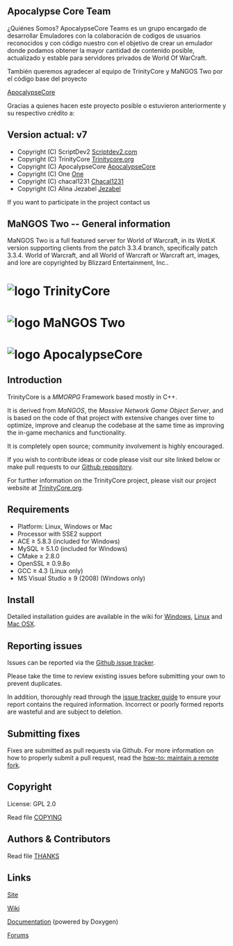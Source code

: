 ## Apocalypse Core Team
¿Quiénes Somos?
ApocalypseCore Teams es un grupo encargado de desarrollar Emuladores con la colaboración de codigos de usuarios reconocidos y con código nuestro con el objetivo de crear un emulador donde podamos obtener la mayor cantidad de contenido posible, actualizado y estable para servidores privados de World Of WarCraft.

También queremos agradecer al equipo de TrinityCore y MaNGOS Two por el código base del proyecto

[ApocalypseCore](http://apocalypsecore.tk/)

Gracias a quienes hacen este proyecto posible o estuvieron anteriormente y su respectivo crédito a:
 
## Version actual: v7

+ Copyright (C) ScriptDev2     [Scriptdev2.com](http://www.scriptdev2.com/)
+ Copyright (C) TrinityCore    [Trinitycore.org](http://www.trinitycore.org)
+ Copyright (C) ApocalypseCore [ApocalypseCore](http://apocalypsecore.tk/)
+ Copyright (C) One            [One](https://github.com/Oneluiz)
+ Copyright (C) chacal1231     [Chacal1231](https://github.com/chacal1231)
+ Copyright (C) Alina Jezabel  [Jezabel](https://github.com/Jezabel)

If you want to participate in the project contact us

## MaNGOS Two -- General information
MaNGOS Two is a full featured server for World of Warcraft, in its WotLK version supporting clients 
from the patch 3.3.4 branch, specifically patch 3.3.4.
World of Warcraft, and all World of Warcraft or Warcraft art, images, and lore are copyrighted 
by Blizzard Entertainment, Inc..

# ![logo](http://www.trinitycore.org/f/public/style_images/1_trinitycore.png) TrinityCore
# ![logo](https://secure.gravatar.com/avatar/73d0978a72ba5475078cac15c9544c91?s=400&d=https://a248.e.akamai.net/assets.github.com%2Fimages%2Fgravatars%2Fgravatar-user-420.png) MaNGOS Two
# ![logo](http://apocalypsecore.tk/images/ac.png) ApocalypseCore

## Introduction

TrinityCore is a *MMORPG* Framework based mostly in C++.

It is derived from *MaNGOS*, the *Massive Network Game Object Server*, and is
based on the code of that project with extensive changes over time to optimize,
improve and cleanup the codebase at the same time as improving the in-game
mechanics and functionality.

It is completely open source; community involvement is highly encouraged.

If you wish to contribute ideas or code please visit our site linked below or
make pull requests to our [Github repository](https://github.com/TrinityCore/TrinityCore).

For further information on the TrinityCore project, please visit our project
website at [TrinityCore.org](http://www.trinitycore.org).


## Requirements

+ Platform: Linux, Windows or Mac
+ Processor with SSE2 support
+ ACE ≥ 5.8.3 (included for Windows)
+ MySQL ≥ 5.1.0 (included for Windows)
+ CMake ≥ 2.8.0
+ OpenSSL ≥ 0.9.8o
+ GCC ≥ 4.3 (Linux only)
+ MS Visual Studio ≥ 9 (2008) (Windows only)


## Install

Detailed installation guides are available in the wiki for
[Windows](http://collab.kpsn.org/display/tc/How-to_Win),
[Linux](http://collab.kpsn.org/display/tc/How-to_Linux) and
[Mac OSX](http://collab.kpsn.org/display/tc/How-to_Mac).


## Reporting issues

Issues can be reported via the [Github issue tracker](https://github.com/TrinityCore/TrinityCore/issues?labels=Branch-3.3.5a).

Please take the time to review existing issues before submitting your own to
prevent duplicates.

In addition, thoroughly read through the [issue tracker guide](http://www.trinitycore.org/f/topic/37-the-trinitycore-issuetracker-and-you/) to ensure
your report contains the required information. Incorrect or poorly formed
reports are wasteful and are subject to deletion.


## Submitting fixes

Fixes are submitted as pull requests via Github. For more information on how to
properly submit a pull request, read the [how-to: maintain a remote fork](http://www.trinitycore.org/f/topic/6037-howto-maintain-a-remote-fork-for-pull-requests-tortoisegit/).


## Copyright

License: GPL 2.0

Read file [COPYING](COPYING)


## Authors &amp; Contributors

Read file [THANKS](THANKS)


## Links

[Site](http://www.trinitycore.org)

[Wiki](http://trinitycore.info)

[Documentation](http://www.trinitycore.net) (powered by Doxygen)

[Forums](http://www.trinitycore.org/f/)

